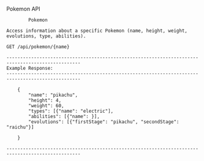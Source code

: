 Pokemon API


			Pokemon

	Access information about a specific Pokemon (name, height, weight, evolutions, type, abilities).

	GET /api/pokemon/{name}

	-------------------------------------------------------------------------------------------------
	Example Response:
	-------------------------------------------------------------------------------------------------
		
		{
			"name": "pikachu",
			"height": 4,
			"weight": 60,
			"types": [{"name": "electric"],
			"abilities": [{"name": }],
			"evolutions": [{"firstStage": "pikachu", "secondStage": "raichu"}]

		}

	-------------------------------------------------------------------------------------------------

